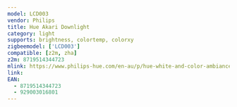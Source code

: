 ```yaml
---
model: LCD003
vendor: Philips
title: Hue Akari Downlight
category: light
supports: brightness, colortemp, colorxy
zigbeemodel: ['LCD003']
compatible: [z2m, zha]
z2m: 8719514344723
mlink: https://www.philips-hue.com/en-au/p/hue-white-and-color-ambiance-akari-downlight/8719514344723
link:
EAN:
  - 8719514344723
  - 929003016801
---
```

